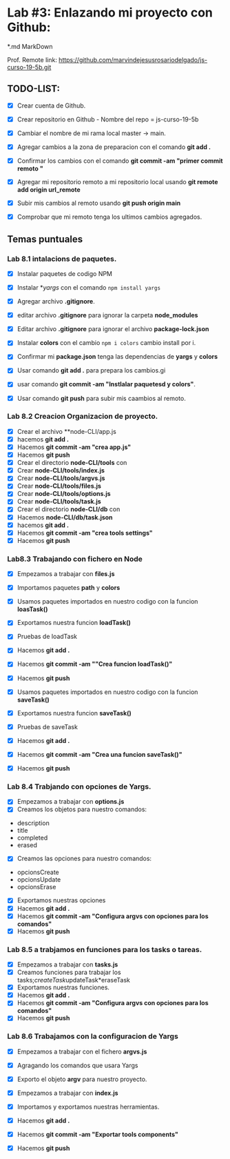 # Lab #3: Enlazando  mi proyecto con Github:

*.md MarkDown 

Prof. Remote link: https://github.com/marvindejesusrosariodelgado/js-curso-19-5b.git
## TODO-LIST:
* [x] Crear cuenta de Github.
* [x] Crear repositorio en Github - Nombre del repo = js-curso-19-5b
* [x] Cambiar el nombre de mi rama local master -> main.
* [x] Agregar cambios a la zona de preparacion con el comando **git add .**
* [x] Confirmar los cambios con el comando **git commit -am "primer commit remoto "**
* [x] Agregar mi repositorio remoto a mi repositorio local usando **git remote add origin url_remote**
* [x] Subir mis cambios al remoto usando **git push origin main**
* [x] Comprobar que mi remoto tenga los ultimos cambios agregados.







## Temas puntuales 

### Lab 8.1 intalacions de paquetes.
* [x] Instalar paquetes de codigo NPM
* [x] Instalar **yargs* con el comando ```npm install yargs```
* [x] Agregar archivo **.gitignore**.
* [x] editar archivo **.gitignore** para ignorar la carpeta **node_modules**
* [x] Editar archivo **.gitignore** para ignorar el archivo **package-lock.json**
* [x]    Instalar **colors** con el cambio ``npm i colors`` cambio install por i.
* [x] Confirmar mi **package.json** tenga las dependencias de **yargs** y **colors**
* [x] Usar comando **git add .** para prepara los cambios.gi
* [x] usar comando **git commit -am "Instlalar paquetesd y colors"**.
* [x] Usar comando **git push** para subir mis caambios al remoto.
 

### Lab 8.2 Creacion Organizacion de proyecto.
* [x] Crear el archivo **node-CLI/app.js
* [x] hacemos **git add .**
* [x] Hacemos **git commit -am "crea app.js"**
* [x] Hacemos **git push**
* [x] Crear el directorio **node-CLI/tools** con
* [x] Crear **node-CLI/tools/index.js**
* [x] Crear **node-CLI/tools/argvs.js**
* [x] Crear **node-CLI/tools/files.js**
* [x] Crear **node-CLI/tools/options.js**
* [x] Crear **node-CLI/tools/task.js**
* [x] Crear el directorio **node-CLI/db** con
* [x] Hacemos  **node-CLI/db/task.json**
* [x] hacemos **git add .**
* [x] Hacemos **git commit -am "crea tools settings"**
* [x] Hacemos **git push**

### Lab8.3 Trabajando con fichero en Node

* [x] Empezamos a trabajar con **files.js**
* [x] Importamos paquetes **path** y **colors**

* [x] Usamos paquetes importados en nuestro codigo con la funcion **loasTask()**
* [x] Exportamos nuestra funcion **loadTask()**
* [x] Pruebas de loadTask
* [x] Hacemos **git add .**
* [x] Hacemos **git commit -am ""Crea funcion loadTask()"**
* [x] Hacemos **git push**

* [x] Usamos paquetes importados en nuestro codigo con la funcion **saveTask()**
* [x] Exportamos nuestra funcion **saveTask()**
* [x] Pruebas de saveTask
* [x] Hacemos **git add .**
* [x] Hacemos **git commit -am "Crea una funcion saveTask()"**
* [x] Hacemos **git push**


### Lab 8.4 Trabjando con opciones de Yargs.
* [X] Empezamos a trabajar con **options.js**
* [X] Creamos los objetos para nuestro comandos:
* description
* title
* completed
* erased 
* [X] Creamos las opciones para nuestro comandos:
* opcionsCreate
* opcionsUpdate
* opcionsErase
* [X] Exportamos nuestras opciones
* [X] Hacemos **git add .**
* [X] Hacemos **git commit -am "Configura argvs con opciones para los comandos"**
* [X] Hacemos **git push**

### Lab 8.5 a trabjamos en funciones para los tasks o tareas.
* [x] Empezamos a trabajar con **tasks.js**
* [x] Creamos funciones para trabajar los tasks;*createTask*updateTask*eraseTask
* [x] Exportamos nuestras funciones.
* [x] Hacemos **git add .**
* [x] Hacemos **git commit -am "Configura argvs con opciones para los comandos"**
* [x] Hacemos **git push**

### Lab 8.6 Trabajamos con la configuracion de Yargs
* [x] Empezamos a trabajar con el fichero **argvs.js**
* [x] Agragando los comandos que usara Yargs
* [x] Exporto el objeto **argv** para nuestro proyecto.

* [x] Empezamos a trabajar con **index.js**
* [x] Importamos y exportamos nuestras herramientas.

* [x] Hacemos **git add .**
* [x] Hacemos **git commit -am "Exportar tools components"**
* [x] Hacemos **git push**